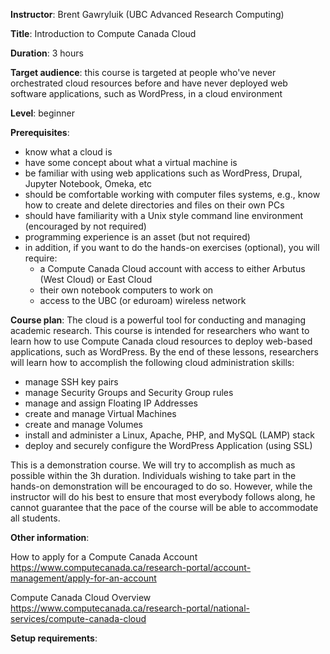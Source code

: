 **Instructor**: Brent Gawryluik (UBC Advanced Research Computing)

**Title**: Introduction to Compute Canada Cloud

**Duration**: 3 hours

**Target audience**: this course is targeted at people who've never orchestrated cloud resources before
and have never deployed web software applications, such as WordPress, in a cloud environment

**Level**: beginner

**Prerequisites**:
- know what a cloud is
- have some concept about what a virtual machine is
- be familiar with using web applications such as WordPress, Drupal, Jupyter Notebook, Omeka, etc
- should be comfortable working with computer files systems, e.g., know how to create and delete
  directories and files on their own PCs
- should have familiarity with a Unix style command line environment (encouraged by not required)
- programming experience is an asset (but not required)
- in addition, if you want to do the hands-on exercises (optional), you will require:
  - a Compute Canada Cloud account with access to either Arbutus (West Cloud) or East Cloud
  - their own notebook computers to work on
  - access to the UBC (or eduroam) wireless network

**Course plan**: The cloud is a powerful tool for conducting and managing academic research. This course
is intended for researchers who want to learn how to use Compute Canada cloud resources to deploy
web-based applications, such as WordPress. By the end of these lessons, researchers will learn how to
accomplish the following cloud administration skills:

- manage SSH key pairs
- manage Security Groups and Security Group rules
- manage and assign Floating IP Addresses
- create and manage Virtual Machines
- create and manage Volumes
- install and administer a Linux, Apache, PHP, and MySQL (LAMP) stack
- deploy and securely configure the WordPress Application (using SSL)

This is a demonstration course. We will try to accomplish as much as possible within the 3h
duration. Individuals wishing to take part in the hands-on demonstration will be encouraged to do
so. However, while the instructor will do his best to ensure that most everybody follows along, he cannot
guarantee that the pace of the course will be able to accommodate all students.

**Other information**:

How to apply for a Compute Canada Account
https://www.computecanada.ca/research-portal/account-management/apply-for-an-account

Compute Canada Cloud Overview
https://www.computecanada.ca/research-portal/national-services/compute-canada-cloud

**Setup requirements**:
